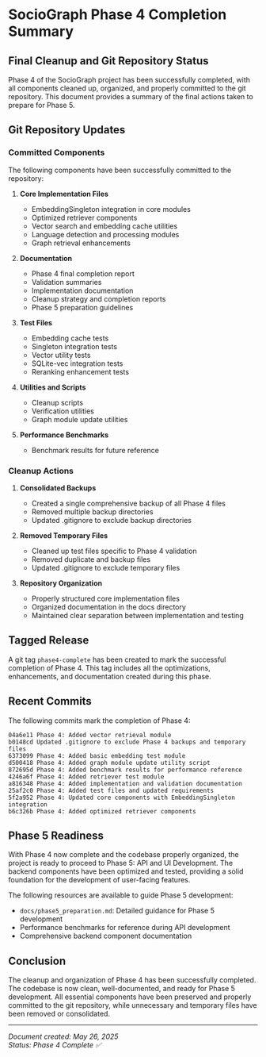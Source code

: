 # SocioGraph Phase 4 Completion Summary

## Final Cleanup and Git Repository Status

Phase 4 of the SocioGraph project has been successfully completed, with all components cleaned up, organized, and properly committed to the git repository. This document provides a summary of the final actions taken to prepare for Phase 5.

## Git Repository Updates

### Committed Components

The following components have been successfully committed to the repository:

1. **Core Implementation Files**
   - EmbeddingSingleton integration in core modules
   - Optimized retriever components
   - Vector search and embedding cache utilities
   - Language detection and processing modules
   - Graph retrieval enhancements

2. **Documentation**
   - Phase 4 final completion report
   - Validation summaries
   - Implementation documentation
   - Cleanup strategy and completion reports
   - Phase 5 preparation guidelines

3. **Test Files**
   - Embedding cache tests
   - Singleton integration tests
   - Vector utility tests
   - SQLite-vec integration tests
   - Reranking enhancement tests

4. **Utilities and Scripts**
   - Cleanup scripts
   - Verification utilities
   - Graph module update utilities

5. **Performance Benchmarks**
   - Benchmark results for future reference

### Cleanup Actions

1. **Consolidated Backups**
   - Created a single comprehensive backup of all Phase 4 files
   - Removed multiple backup directories
   - Updated .gitignore to exclude backup directories

2. **Removed Temporary Files**
   - Cleaned up test files specific to Phase 4 validation
   - Removed duplicate and backup files
   - Updated .gitignore to exclude temporary files

3. **Repository Organization**
   - Properly structured core implementation files
   - Organized documentation in the docs directory
   - Maintained clear separation between implementation and testing

## Tagged Release

A git tag `phase4-complete` has been created to mark the successful completion of Phase 4. This tag includes all the optimizations, enhancements, and documentation created during this phase.

## Recent Commits

The following commits mark the completion of Phase 4:

```
04a6e11 Phase 4: Added vector retrieval module
b0148cd Updated .gitignore to exclude Phase 4 backups and temporary files
6373099 Phase 4: Added basic embedding test module
d500418 Phase 4: Added graph module update utility script
872695d Phase 4: Added benchmark results for performance reference
4246a6f Phase 4: Added retriever test module
a816348 Phase 4: Added implementation and validation documentation
25af2c0 Phase 4: Added test files and updated requirements
5f2a952 Phase 4: Updated core components with EmbeddingSingleton integration
b6c326b Phase 4: Added optimized retriever components
```

## Phase 5 Readiness

With Phase 4 now complete and the codebase properly organized, the project is ready to proceed to Phase 5: API and UI Development. The backend components have been optimized and tested, providing a solid foundation for the development of user-facing features.

The following resources are available to guide Phase 5 development:
- `docs/phase5_preparation.md`: Detailed guidance for Phase 5 development
- Performance benchmarks for reference during API development
- Comprehensive backend component documentation

## Conclusion

The cleanup and organization of Phase 4 has been successfully completed. The codebase is now clean, well-documented, and ready for Phase 5 development. All essential components have been preserved and properly committed to the git repository, while unnecessary and temporary files have been removed or consolidated.

---

*Document created: May 26, 2025*  
*Status: Phase 4 Complete ✅*
